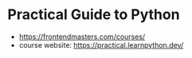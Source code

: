 # Practical Guide to Python

* <https://frontendmasters.com/courses/>
* course website: <https://practical.learnpython.dev/>